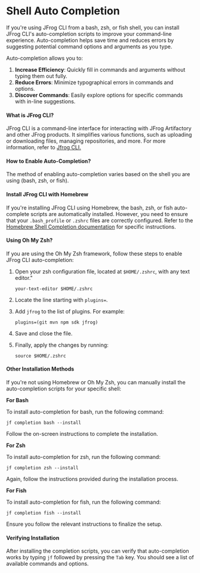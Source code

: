 # Shell Auto Completion

If you're using JFrog CLI from a bash, zsh, or fish shell, you can install JFrog CLI's auto-completion scripts to improve your command-line experience. Auto-completion helps save time and reduces errors by suggesting potential command options and arguments as you type.

Auto-completion allows you to:

1. **Increase Efficiency**: Quickly fill in commands and arguments without typing them out fully.
2. **Reduce Errors**: Minimize typographical errors in commands and options.
3. **Discover Commands**: Easily explore options for specific commands with in-line suggestions.

#### What is JFrog CLI? <a href="#what-is-jfrog-cli" id="what-is-jfrog-cli"></a>

JFrog CLI is a command-line interface for interacting with JFrog Artifactory and other JFrog products. It simplifies various functions, such as uploading or downloading files, managing repositories, and more. For more information, refer to [Jfrog CLI.](https://docs.jfrog-applications.jfrog.io/jfrog-applications/jfrog-cli)

#### How to Enable Auto-Completion? <a href="#how-to-enable-auto-completion" id="how-to-enable-auto-completion"></a>

The method of enabling auto-completion varies based on the shell you are using (bash, zsh, or fish).

#### Install JFrog CLI with Homebrew <a href="#install-jfrog-cli-with-homebrew" id="install-jfrog-cli-with-homebrew"></a>

If you're installing JFrog CLI using Homebrew, the bash, zsh, or fish auto-complete scripts are automatically installed. However, you need to ensure that your `.bash_profile` or `.zshrc` files are correctly configured. Refer to the [Homebrew Shell Completion documentation](https://docs.brew.sh/Shell-Completion) for specific instructions.

&#x20;

#### Using Oh My Zsh? <a href="#using-oh-my-zsh" id="using-oh-my-zsh"></a>

If you are using the Oh My Zsh framework, follow these steps to enable JFrog CLI auto-completion:

1.  Open your zsh configuration file, located at `$HOME/.zshrc`, with any text editor."

    `your-text-editor $HOME/.zshrc`
2. Locate the line starting with `plugins=`.
3.  Add `jfrog` to the list of plugins. For example:

    `plugins=(git mvn npm sdk jfrog)`
4. Save and close the file.
5.  Finally, apply the changes by running:

    `source $HOME/.zshrc`

&#x20;

#### Other Installation Methods <a href="#other-installation-methods" id="other-installation-methods"></a>

If you're not using Homebrew or Oh My Zsh, you can manually install the auto-completion scripts for your specific shell:

**For Bash**

To install auto-completion for bash, run the following command:

```
jf completion bash --install
```

Follow the on-screen instructions to complete the installation.

**For Zsh**

To install auto-completion for zsh, run the following command:

```
jf completion zsh --install
```

Again, follow the instructions provided during the installation process.

**For Fish**

To install auto-completion for fish, run the following command:

```
jf completion fish --install
```

Ensure you follow the relevant instructions to finalize the setup.

&#x20;

#### Verifying Installation <a href="#verifying-installation" id="verifying-installation"></a>

After installing the completion scripts, you can verify that auto-completion works by typing `jf` followed by pressing the `Tab` key. You should see a list of available commands and options.






